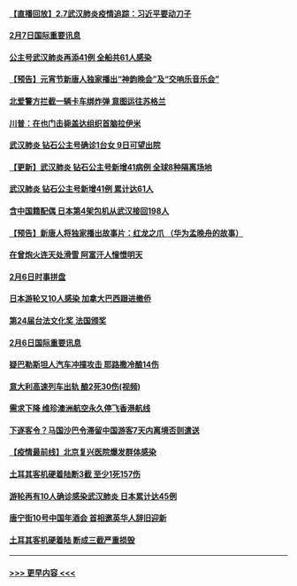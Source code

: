 #### [【直播回放】2.7武汉肺炎疫情追踪：习近平要动刀子](../pages/prog202/a102771649.md?t=02080022) 
#### [2月7日国际重要讯息](../pages/prog202/a102771747.md?t=02080022) 
#### [公主号武汉肺炎再添41例 全船共61人感染](../pages/prog202/a102771703.md?t=02080022) 
#### [【预告】元宵节新唐人独家播出“神韵晚会”及“交响乐音乐会”](../pages/prog202/a102767674.md?t=02080022) 
#### [北爱警方拦截一辆卡车绑炸弹 意图运往苏格兰](../pages/prog202/a102771609.md?t=02080022) 
#### [川普：在也门击毙盖达组织首脑拉伊米](../pages/prog202/a102771528.md?t=02080022) 
#### [武汉肺炎 钻石公主号确诊1台女 9日可望出院](../pages/prog202/a102771518.md?t=02080022) 
#### [【更新】武汉肺炎 钻石公主号新增41病例 全球8种隔离场地](../pages/prog202/a102770740.md?t=02080022) 
#### [武汉肺炎 钻石公主号新增41例 累计达61人](../pages/prog202/a102771486.md?t=02080022) 
#### [含中国籍配偶 日本第4架包机从武汉接回198人](../pages/prog202/a102771472.md?t=02080022) 
#### [【预告】新唐人将独家播出故事片：红龙之爪 （华为孟晚舟的故事）](../pages/prog202/a102767728.md?t=02080022) 
#### [在曾炮火连天处滑雪 阿富汗人憧憬明天](../pages/prog202/a102771290.md?t=02080022) 
#### [2月6日时事拼盘](../pages/prog202/a102771225.md?t=02080022) 
#### [日本游轮又10人感染 加拿大巴西跟进撤侨](../pages/prog202/a102771084.md?t=02080022) 
#### [第24届台法文化奖 法国颁奖](../pages/prog202/a102771032.md?t=02080022) 
#### [2月6日国际重要讯息](../pages/prog202/a102770794.md?t=02080022) 
#### [疑巴勒斯坦人汽车冲撞攻击 耶路撒冷酿14伤](../pages/prog202/a102770586.md?t=02080022) 
#### [意大利高速列车出轨 酿2死30伤(视频)](../pages/prog202/a102770762.md?t=02080022) 
#### [需求下降 维珍澳洲航空永久停飞香港航线](../pages/prog202/a102770751.md?t=02080022) 
#### [下逐客令？马国沙巴令滞留中国游客7天内离境否则遣送](../pages/prog202/a102770640.md?t=02080022) 
#### [【疫情最前线】北京复兴医院爆发群体感染](../pages/prog202/a102770602.md?t=02080022) 
#### [土耳其客机硬着陆断3截 至少1死157伤](../pages/prog202/a102770508.md?t=02080022) 
#### [游轮再有10人确诊感染武汉肺炎 日本累计达45例](../pages/prog202/a102770476.md?t=02080022) 
#### [唐宁街10号中国年酒会 首相邀英华人辞旧迎新](../pages/prog202/a102770458.md?t=02080022) 
#### [土耳其客机硬着陆 断成三截严重损毁](../pages/prog202/a102770239.md?t=02080022) 

----
#### [ >>> 更早内容 <<< ](../indexes/prog202-earlier.md)
